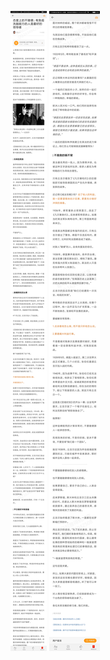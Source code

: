 ![](../../images/2017年12月/GX1209态度上的不随便：有免疫洗脑能力的人是最好的领导者.jpg)
![](../../images/2017年12月/GX1209态度上的不随便：有免疫洗脑能力的人是最好的领导者2.jpg)
